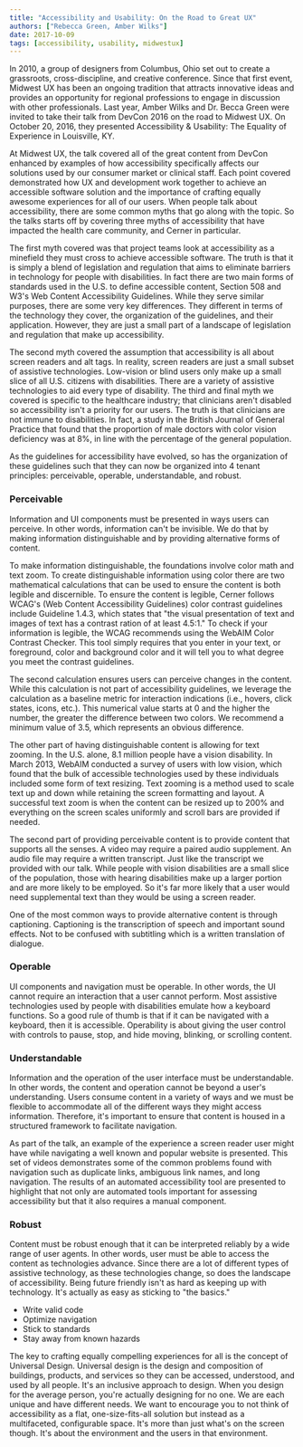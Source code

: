 ```yaml
---
title: "Accessibility and Usability: On the Road to Great UX"
authors: ["Rebecca Green, Amber Wilks"]
date: 2017-10-09
tags: [accessibility, usability, midwestux]
---
```


In 2010, a group of designers from Columbus, Ohio set out to create a grassroots, cross-discipline, and creative conference. Since that first event, Midwest UX has been an ongoing tradition that attracts innovative ideas and provides an opportunity for regional professions to engage in discussion with other professionals. Last year, Amber Wilks and Dr. Becca Green were invited to take their talk from DevCon 2016 on the road to Midwest UX. On October 20, 2016, they presented Accessibility & Usability: The Equality of Experience in Louisville, KY.

At Midwest UX, the talk covered all of the great content from DevCon enhanced by examples of how accessibility specifically affects our solutions used by our consumer market or clinical staff. Each point covered demonstrated how UX and development work together to achieve an accessible software solution and the importance of crafting equally awesome experiences for all of our users. When people talk about accessibility, there are some common myths that go along with the topic. So the talks starts off by covering three myths of accessibility that have impacted the health care community, and Cerner in particular.

The first myth covered was that project teams look at accessibility as a minefield they must cross to achieve accessible software. The truth is that it is simply a blend of legislation and regulation that aims to eliminate barriers in technology for people with disabilities. In fact there are two main forms of standards used in the U.S. to define accessible content, Section 508 and W3's Web Content Accessibility Guidelines. While they serve similar purposes, there are some very key differences. They different in terms of the technology they cover, the organization of the guidelines, and their application. However, they are just a small part of a landscape of legislation and regulation that make up accessibility.

The second myth covered the assumption that accessibility is all about screen readers and alt tags. In reality, screen readers are just a small subset of assistive technologies. Low-vision or blind users only make up a small slice of all U.S. citizens with disabilities. There are a variety of assistive technologies to aid every type of disability. The third and final myth we covered is specific to the healthcare industry; that clinicians aren't disabled so accessibility isn't a priority for our users. The truth is that clinicians are not immune to disabilities. In fact, a study in the British Journal of General Practice that found that the proportion of male doctors with color vision deficiency was at 8%, in line with the percentage of the general population.

As the guidelines for accessibility have evolved, so has the organization of these guidelines such that they can now be organized into 4 tenant principles: perceivable, operable, understandable, and robust. 

### Perceivable 

Information and UI components must be presented in ways users can perceive. In other words, information can't be invisible. We do that by making information distinguishable and by providing alternative forms of content. 

To make information distinguishable, the foundations involve color math and text zoom. To create distinguishable information using color there are two mathematical calculations that can be used to ensure the content is both legible and discernible. To ensure the content is legible, Cerner follows WCAG's (Web Content Accessibility Guidelines) color contrast guidelines include Guideline 1.4.3, which states that "the visual presentation of text and images of text has a contrast ration of at least 4.5:1." To check if your information is legible, the WCAG recommends using the WebAIM Color Contrast Checker. This tool simply requires that you enter in your text, or foreground, color and background color and it will tell you to what degree you meet the contrast guidelines. 

The second calculation ensures users can perceive changes in the content. While this calculation is not part of accessibility guidelines, we leverage the calculation as a baseline metric for interaction indications (i.e., hovers, click states, icons, etc.). This numerical value starts at 0 and the higher the number, the greater the difference between two colors. We recommend a minimum value of 3.5, which represents an obvious difference.

The other part of having distinguishable content is allowing for text zooming. In the U.S. alone, 8.1 million people have a vision disability. In March 2013, WebAIM conducted a survey of users with low vision, which found that the bulk of accessible technologies used by these individuals included some form of text resizing. Text zooming is a method used to scale text up and down while retaining the screen formatting and layout. A successful text zoom is when the content can be resized up to 200% and everything on the screen scales uniformly and scroll bars are provided if needed.

The second part of providing perceivable content is to provide content that supports all the senses. A video may require a paired audio supplement. An audio file may require a written transcript. Just like the transcript we provided with our talk. While people with vision disabilities are a small slice of the population, those with hearing disabilities make up a larger portion and are more likely to be employed. So it's far more likely that a user would need supplemental text than they would be using a screen reader. 

One of the most common ways to provide alternative content is through captioning. Captioning is the transcription of speech and important sound effects. Not to be confused with subtitling which is a written translation of dialogue.  

### Operable

UI components and navigation must be operable. In other words, the UI cannot require an interaction that a user cannot perform. Most assistive technologies used by people with disabilities emulate how a keyboard functions. So a good rule of thumb is that if it can be navigated with a keyboard, then it is accessible. Operability is about giving the user control with controls to pause, stop, and hide moving, blinking, or scrolling content. 

### Understandable

Information and the operation of the user interface must be understandable. In other words, the content and operation cannot be beyond a user's understanding. Users consume content in a variety of ways and we must be flexible to accommodate all of the different ways they might access information. Therefore, it's important to ensure that content is housed in a structured framework to facilitate navigation. 

As part of the talk, an example of the experience a screen reader user might have while navigating a well known and popular website is presented. This set of videos demonstrates some of the common problems found with navigation such as duplicate links, ambiguous link names, and long navigation. The results of an automated accessibility tool are presented to highlight that not only are automated tools important for assessing accessibility but that it also requires a manual component.

### Robust

Content must be robust enough that it can be interpreted reliably by a wide range of user agents. In other words, user must be able to access the content as technologies advance. Since there are a lot of different types of assistive technology, as these technologies change, so does the landscape of accessibility. Being future friendly isn't as hard as keeping up with technology. It's actually as easy as sticking to "the basics."

* Write valid code
* Optimize navigation
* Stick to standards
* Stay away from known hazards

The key to crafting equally compelling experiences for all is the concept of Universal Design. Universal design is the design and composition of buildings, products, and services so they can be accessed, understood, and used by all people. It's an inclusive approach to design. When you design for the average person, you're actually designing for no one. We are each unique and have different needs. We want to encourage you to not think of accessibility as a flat, one-size-fits-all solution but instead as a multifaceted, configurable space. It's more than just what's on the screen though. It's about the environment and the users in that environment. 

